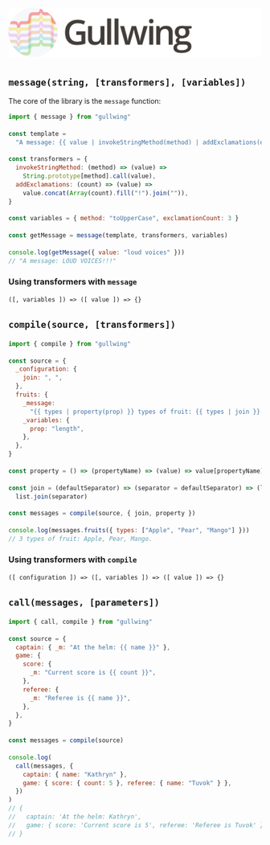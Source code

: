# ![gullwing logo](gullwing.svg?sanitize=true)

## `message(string, [transformers], [variables])`

The core of the library is the `message` function:

```javascript
import { message } from "gullwing"

const template =
  "A message: {{ value | invokeStringMethod(method) | addExclamations(exclamationCount) }}"

const transformers = {
  invokeStringMethod: (method) => (value) =>
    String.prototype[method].call(value),
  addExclamations: (count) => (value) =>
    value.concat(Array(count).fill("!").join("")),
}

const variables = { method: "toUpperCase", exclamationCount: 3 }

const getMessage = message(template, transformers, variables)

console.log(getMessage({ value: "loud voices" }))
// "A message: LOUD VOICES!!!"
```

### Using transformers with `message`

`([, variables ]) => ([ value ]) => {}`

## `compile(source, [transformers])`

```javascript
import { compile } from "gullwing"

const source = {
  _configuration: {
    join: ", ",
  },
  fruits: {
    _message:
      "{{ types | property(prop) }} types of fruit: {{ types | join }}.",
    _variables: {
      prop: "length",
    },
  },
}

const property = () => (propertyName) => (value) => value[propertyName]

const join = (defaultSeparator) => (separator = defaultSeparator) => (list) =>
  list.join(separator)

const messages = compile(source, { join, property })

console.log(messages.fruits({ types: ["Apple", "Pear", "Mango"] }))
// 3 types of fruit: Apple, Pear, Mango.
```

### Using transformers with `compile`

`([ configuration ]) => ([, variables ]) => ([ value ]) => {}`

## `call(messages, [parameters])`

```javascript
import { call, compile } from "gullwing"

const source = {
  captain: { _m: "At the helm: {{ name }}" },
  game: {
    score: {
      _m: "Current score is {{ count }}",
    },
    referee: {
      _m: "Referee is {{ name }}",
    },
  },
}

const messages = compile(source)

console.log(
  call(messages, {
    captain: { name: "Kathryn" },
    game: { score: { count: 5 }, referee: { name: "Tuvok" } },
  })
)
// {
//   captain: 'At the helm: Kathryn',
//   game: { score: 'Current score is 5', referee: 'Referee is Tuvok' }
// }
```
